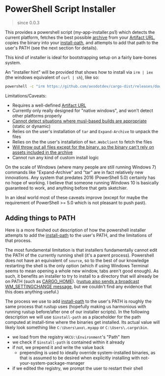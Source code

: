 # PowerShell Script Installer

> since 0.0.3

This provides a powershell script (my-app-installer.ps1) which detects the current platform, fetches the best possible [archive][] from your [Artifact URL][artifact-url], copies the binary into your [install-path][config-install-path], and attempts to add that path to the user's PATH (see the next section for details).

This kind of installer is ideal for bootstrapping setup on a fairly bare-bones system.

An "installer hint" will be provided that shows how to install via `irm | iex` (the windows equivalent of `curl | sh`), like so:

```sh
powershell -c "irm https://github.com/axodotdev/cargo-dist/releases/download/v0.0.5/cargo-dist-v0.0.5-installer.ps1 | iex"
```

Limitations/Caveats:

* Requires a well-defined [Artifact URL][artifact-url]
* Currently only really designed for "native windows", and won't detect other platforms properly
* [Cannot detect situations where musl-based builds are appropriate][issue-musl] (static or dynamic)
* Relies on the user's installation of `tar` and `Expand-Archive` to unpack the files
* Relies on the the user's installation of `Net.Webclient` to fetch the files
* [Will throw out all files except for the binary, so the binary can't rely on assets included in the archive][issue-unpack-all]
* Cannot run any kind of custom install logic

On the scale of Windows (where many people are still running Windows 7) commands like "Expand-Archive" and "tar" are in fact relatively new innovations. Any system that predates 2016 (PowerShell 5.0) certainly has no hope of working. I believe that someone running Windows 10 is basically guaranteed to work, and anything before that gets sketchier.

In an ideal world most of these caveats improve (except for maybe the requirement of PowerShell >= 5.0 which is not pleasant to push past).


## Adding things to PATH

Here is a more fleshed out description of how the powershell installer attempts to add the [install-path][config-install-path] to the user's PATH, and the limitations of that process.

The most fundamental limitation is that installers fundamentally cannot edit the PATH of the currently running shell (it's a parent process). Powershell does not have an equivalent of `source`, so to the best of our knowledge restarting the shell is the only option (which if using Windows Terminal seems to mean opening a whole new window, tabs aren't good enough). As such, it benefits an installer to try to install to a directory that will already be on PATH (such as [CARGO_HOME][cargo home]). ([rustup also sends a broadcast WM_SETTINGCHANGE message](https://github.com/rust-lang/rustup/blob/bcfac6278c7c2f16a41294f7533aeee2f7f88d07/src/cli/self_update/windows.rs#L397-L409), but we couldn't find any evidence that this does anything useful.)

The process we use to add [install-path][config-install-path] to the user's PATH is roughly the same process that rustup uses (hopefully making us harmonious with running rustup before/after one of our installer scripts). In the following description we will use `$install-path` as a placeholder for the path computed at install-time where the binaries get installed. Its actual value will likely look something like `C:\Users\axo\.myapp` or `C:\Users\.cargo\bin`.

* we load from the registry `HKCU:\Environment`'s "Path" Item
* we check if `$install-path` is contained within it already
* if not, we prepend it and write the value back
    * prepending is used to ideally override system-installed binaries, as that is assumed to be desired when explicitly installing with not-your-system-package-manager
* if we edited the registry, we prompt the user to restart their shell




[issue-irm-iex]: https://github.com/axodotdev/oranda/issues/393
[issue-musl]: https://github.com/axodotdev/cargo-dist/issues/75
[issue-unpack-all]: https://github.com/axodotdev/cargo-dist/issues/307

[config-install-path]: ../reference/config.md#install-path

[archive]: ../artifacts/archives.md
[artifact-url]: ../reference/artifact-url.md

[cargo home]: https://doc.rust-lang.org/cargo/guide/cargo-home.html
